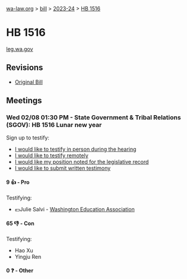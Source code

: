 [wa-law.org](/) > [bill](/bill/) > [2023-24](/bill/2023-24/) > [HB 1516](/bill/2023-24/hb/1516/)

# HB 1516
[leg.wa.gov](https://app.leg.wa.gov/billsummary?BillNumber=1516&Year=2023&Initiative=false)

## Revisions
* [Original Bill](1/)

## Meetings
### Wed 02/08 01:30 PM - State Government & Tribal Relations (SGOV): HB 1516 Lunar new year
Sign up to testify:
* [I would like to testify in person during the hearing](https://app.leg.wa.gov/csi/Testifier/Add?chamber=House&mId=30712&aId=151010&caId=21290&tId=1)
* [I would like to testify remotely](https://app.leg.wa.gov/csi/Testifier/Add?chamber=House&mId=30712&aId=151010&caId=21290&tId=2)
* [I would like my position noted for the legislative record](https://app.leg.wa.gov/csi/Testifier/Add?chamber=House&mId=30712&aId=151010&caId=21290&tId=3)
* [I would like to submit written testimony](https://app.leg.wa.gov/csi/Testifier/Add?chamber=House&mId=30712&aId=151010&caId=21290&tId=4)

#### 9 👍 - Pro
Testifying:
* 💵Julie Salvi - [Washington Education Association](/org/washington_education_association/)

#### 65 👎 - Con
Testifying:
* Hao Xu
* Yingju Ren

#### 0 ❓ - Other
